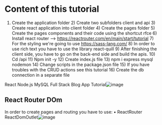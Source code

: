 # Content of this tutorial

  1) Create the application folder
	2) Create two subfolders client and api
	3) Create react application into client folder
	4) Create the pages folder
	5) Create the pages components and their code using the shortcut rfce
	6) Install react router --> https://reactrouter.com/en/main/start/tutorial
	7) For the styling we're going to use https://sass-lang.com/
	8) In order to use rich text you have to use the library react-quill
	9) After finishing the client side, you have to go on the back-end side and build the apis.
	10) Cd /api
	11) Npm init -y
	12) Create index.js file
	13) npm i express mysql nodemon
	14) Change scripts in the package.json file
	15) If you have troubles with the CRUD actions see this tutorial
	16) Create the db connection in a separate file

React Node.js MySQL Full Stack Blog App Tutorial![image](https://github.com/MaxMetaQuip/MySQL-lamadev/assets/117215315/8fabfa87-4948-4951-ad0d-7fadc89608c2)

## React Router DOm
In order to create pages and routing you have to use:
	• ReactRouter
ReactDomOutlet![image](https://github.com/MaxMetaQuip/MySQL-lamadev/assets/117215315/a6ab3fd9-d884-41a5-a808-5fe16ea4c1fc)
